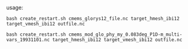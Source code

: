 usage: 

    bash create_restart.sh cmems_glorys12_file.nc target_hmesh_ibi12 target_vmesh_ibi12 outfile.nc
    
    bash create_restart.sh cmems_mod_glo_phy_my_0.083deg_P1D-m_multi-vars_19931101.nc target_hmesh_ibi12 target_vmesh_ibi12 outfile.nc

